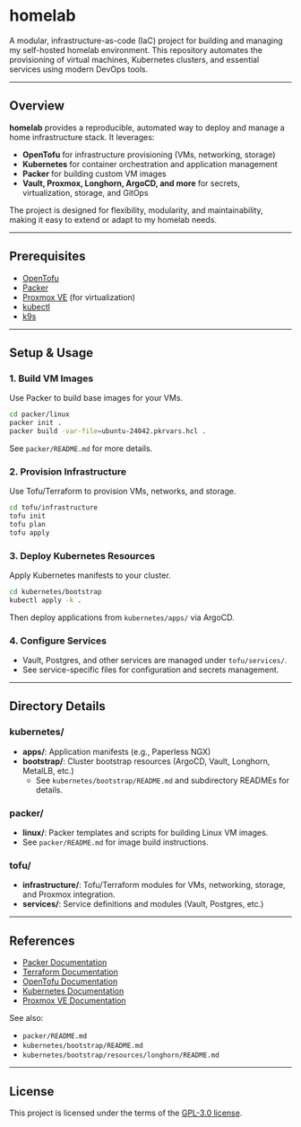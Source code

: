 # homelab

A modular, infrastructure-as-code (IaC) project for building and managing my self-hosted homelab environment. 
This repository automates the provisioning of virtual machines, Kubernetes clusters, and essential services using modern DevOps tools.

---


## Overview

**homelab** provides a reproducible, automated way to deploy and manage a home infrastructure stack. It leverages:
- **OpenTofu** for infrastructure provisioning (VMs, networking, storage)
- **Kubernetes** for container orchestration and application management
- **Packer** for building custom VM images
- **Vault, Proxmox, Longhorn, ArgoCD, and more** for secrets, virtualization, storage, and GitOps

The project is designed for flexibility, modularity, and maintainability, making it easy to extend or adapt to my homelab needs.

---

## Prerequisites

- [OpenTofu](https://opentofu.org/)
- [Packer](https://www.packer.io/)
- [Proxmox VE](https://www.proxmox.com/) (for virtualization)
- [kubectl](https://kubernetes.io/docs/tasks/tools/)
- [k9s](https://k9scli.io/)

---

## Setup & Usage

### 1. Build VM Images

Use Packer to build base images for your VMs.

```sh
cd packer/linux
packer init .
packer build -var-file=ubuntu-24042.pkrvars.hcl .
```
See `packer/README.md` for more details.

### 2. Provision Infrastructure

Use Tofu/Terraform to provision VMs, networks, and storage.

```sh
cd tofu/infrastructure
tofu init
tofu plan
tofu apply
```

### 3. Deploy Kubernetes Resources

Apply Kubernetes manifests to your cluster.

```sh
cd kubernetes/bootstrap
kubectl apply -k .
```

Then deploy applications from `kubernetes/apps/` via ArgoCD.

### 4. Configure Services

- Vault, Postgres, and other services are managed under `tofu/services/`.
- See service-specific files for configuration and secrets management.

---

## Directory Details

### kubernetes/
- **apps/**: Application manifests (e.g., Paperless NGX)
- **bootstrap/**: Cluster bootstrap resources (ArgoCD, Vault, Longhorn, MetalLB, etc.)
  - See `kubernetes/bootstrap/README.md` and subdirectory READMEs for details.

### packer/
- **linux/**: Packer templates and scripts for building Linux VM images.
- See `packer/README.md` for image build instructions.

### tofu/
- **infrastructure/**: Tofu/Terraform modules for VMs, networking, storage, and Proxmox integration.
- **services/**: Service definitions and modules (Vault, Postgres, etc.)

---

## References

- [Packer Documentation](https://www.packer.io/docs)
- [Terraform Documentation](https://www.terraform.io/docs)
- [OpenTofu Documentation](https://opentofu.org/docs)
- [Kubernetes Documentation](https://kubernetes.io/docs/)
- [Proxmox VE Documentation](https://pve.proxmox.com/pve-docs/)

See also:
- `packer/README.md`
- `kubernetes/bootstrap/README.md`
- `kubernetes/bootstrap/resources/longhorn/README.md`

---

## License

This project is licensed under the terms of the [GPL-3.0 license](LICENSE).
